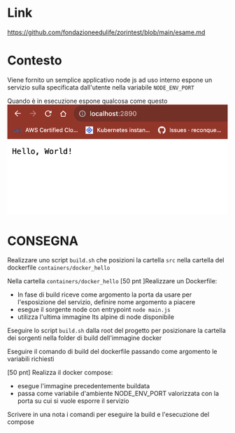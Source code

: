 # Link
https://github.com/fondazioneedulife/zorintest/blob/main/esame.md

# Contesto
Viene fornito un semplice applicativo node js ad uso interno
espone un servizio sulla specificata dall'utente nella variabile ```NODE_ENV_PORT```

Quando è in esecuzione espone qualcosa come questo
![Alt text](image.png)

# CONSEGNA
Realizzare uno script ```build.sh``` che posizioni la cartella ```src``` nella cartella del dockerfile ```containers/docker_hello```

Nella cartella ```containers/docker_hello```
[50 pnt ]Realizzare un Dockerfile:
- In fase di build riceve come argomento la porta da usare per l'esposizione del servizio, definire nome argomento a piacere
- esegue il sorgente node con entrypoint ```node main.js```
- utilizza l'ultima immagine lts alpine di node disponibile

Eseguire lo script ```build.sh``` dalla root del progetto per posizionare la cartella dei sorgenti nella folder di build dell'immagine docker

Eseguire il comando di build del dockerfile passando come argomento le variabili richiesti

[50 pnt] Realizza il docker compose:
- esegue l'immagine precedentemente buildata
- passa come variabile d'ambiente NODE_ENV_PORT valorizzata con la porta su cui si vuole esporre il servizio

Scrivere in una nota i comandi per eseguire la build e l'esecuzione del compose